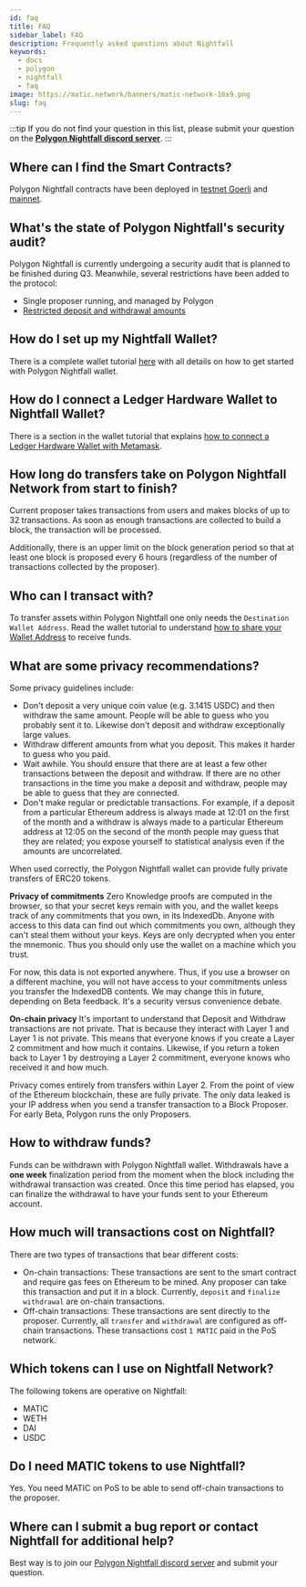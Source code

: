 ```yaml
---
id: faq
title: FAQ
sidebar_label: FAQ
description: Frequently asked questions about Nightfall
keywords:
  - docs
  - polygon
  - nightfall
  - faq
image: https://matic.network/banners/matic-network-16x9.png
slug: faq
---
```


:::tip
If you do not find your question in this list, please submit your question on the <ins>**[Polygon Nightfall discord server](https://discord.com/invite/pZkC3JV2bR)**</ins>.
:::

## Where can I find the Smart Contracts?
Polygon Nightfall contracts have been deployed in [testnet Goerli](../deployments/testnet.md) and [mainnet](../deployments/mainnet.md).

## What's the state of Polygon Nightfall's security audit?
Polygon Nightfall is currently undergoing a security audit that is planned to be finished during Q3. Meanwhile, several restrictions have been added to the protocol:

- Single proposer running, and managed by Polygon
- [Restricted deposit and withdrawal amounts](../tools/nightfall-wallet.md#deposit-and-withdraw-restrictions)

## How do I set up my Nightfall Wallet?
There is a complete wallet tutorial [here](../tools/nightfall-wallet.md) with all details on how to get started with Polygon Nightfall wallet.

## How do I connect a Ledger Hardware Wallet to Nightfall Wallet?
There is a section in the wallet tutorial that explains [how to connect a Ledger Hardware Wallet with Metamask](../tools/nightfall-wallet.md#how-to-connect-a-ledger-hardware-wallet-to-nightfall).

## How long do transfers take on Polygon Nightfall Network from start to finish?
Current proposer takes transactions from users and makes blocks of up to 32 transactions. As soon as enough transactions are collected to build a block, the transaction will be processed.

Additionally, there is an upper limit on the block generation period so that at least one block is proposed every 6 hours (regardless of the number of transactions collected by the proposer).

## Who can I transact with?
To transfer assets within Polygon Nightfall one only needs the `Destination Wallet Address`. Read the wallet tutorial to understand [how to share your Wallet Address](../tools/nightfall-wallet.md#your-wallet-address) to receive funds.

## What are some privacy recommendations?

Some privacy guidelines include:
- Don't deposit a very unique coin value (e.g. 3.1415 USDC) and then withdraw the same amount. People will be able to guess who you probably sent it to. Likewise don't deposit and withdraw exceptionally large values.
- Withdraw different amounts from what you deposit. This makes it harder to guess who you paid.
- Wait awhile. You should ensure that there are at least a few other transactions between the deposit and withdraw. If there are no other transactions in the time you make a deposit and withdraw, people may be able to guess that they are connected.
- Don't make regular or predictable transactions. For example, if a deposit from a particular Ethereum address is always made at 12:01 on the first of the month and a withdraw is always made to a particular Ethereum address at 12:05 on the second of the month people may guess that they are related; you expose yourself to statistical analysis even if the amounts are uncorrelated.

When used correctly, the Polygon Nightfall wallet can provide fully private transfers of ERC20 tokens.

**Privacy of commitments**
Zero Knowledge proofs are computed in the browser, so that your secret keys remain with you, and the wallet keeps track of any commitments that you own, in its IndexedDb. Anyone with access to this data can find out which commitments you own, although they can't steal them without your keys. Keys are only decrypted when you enter the mnemonic. Thus you should only use the wallet on a machine which you trust.

For now, this data is not exported anywhere. Thus, if you use a browser on a different machine, you will not have access to your commitments unless you transfer the IndexedDB contents. We may change this in future, depending on Beta feedback. It's a security versus convenience debate.

**On-chain privacy**
It's important to understand that Deposit and Withdraw transactions are not private. That is because they interact with Layer 1 and Layer 1 is not private. This means that everyone knows if you create a Layer 2 commitment and how much it contains. Likewise, if you return a token back to Layer 1 by destroying a Layer 2 commitment, everyone knows who received it and how much.

Privacy comes entirely from transfers within Layer 2. From the point of view of the Ethereum blockchain, these are fully private. The only data leaked is your IP address when you send a transfer transaction to a Block Proposer. For early Beta, Polygon runs the only Proposers.


## How to withdraw funds?
Funds can be withdrawn with Polygon Nightfall wallet. Withdrawals have a **one week** finalization period from the moment when the block including the withdrawal transaction was created. Once this time period has elapsed, you can finalize the withdrawal to have your funds sent to your Ethereum account.

## How much will transactions cost on Nightfall?
There are two types of transactions that bear different costs:

- On-chain transactions: These transactions are sent to the smart contract and require gas fees on Ethereum to be mined. Any proposer can take this transaction and put it in a block. Currently, `deposit` and `finalize withdrawal` are on-chain transactions.
- Off-chain transactions: These transactions are sent directly to the proposer. Currently, all `transfer` and `withdrawal` are configured as off-chain transactions. These transactions cost `1 MATIC` paid in the PoS network.

## Which tokens can I use on Nightfall Network?
The following tokens are operative on Nightfall:

- MATIC
- WETH
- DAI
- USDC

## Do I need MATIC tokens to use Nightfall?
Yes. You need MATIC on PoS to be able to send off-chain transactions to the proposer.

## Where can I submit a bug report or contact Nightfall for additional help?
Best way is to join our [Polygon Nightfall discord server](https://discord.com/invite/pZkC3JV2bR) and submit your question.
